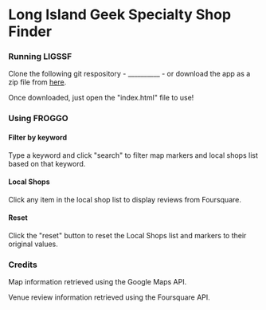 # Long Island Geek Specialty Shop Finder

### Running LIGSSF

Clone the following git respository - __________ - or download the app as a zip file from [here](_________).

Once downloaded, just open the "index.html" file to use!

### Using FROGGO 

#### Filter by keyword

Type a keyword and click "search" to filter map markers and local shops list based on that keyword.

#### Local Shops

Click any item in the local shop list to display reviews from Foursquare.

#### Reset

Click the "reset" button to reset the Local Shops list and markers to their original values.

### Credits

Map information retrieved using the Google Maps API.

Venue review information retrieved using the Foursquare API.